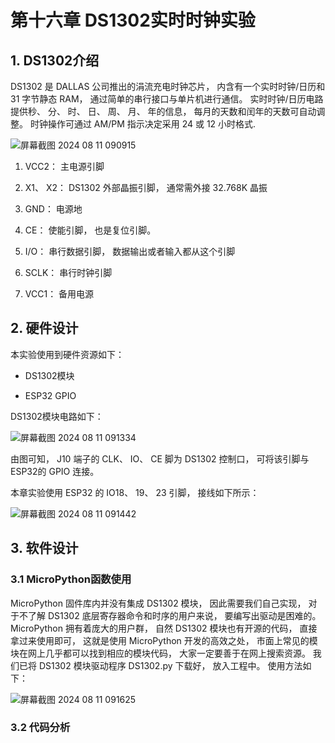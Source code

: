 # 第十六章 DS1302实时时钟实验

## 1. DS1302介绍

DS1302 是 DALLAS 公司推出的涓流充电时钟芯片， 内含有一个实时时钟/日历和 31 字节静态 RAM， 通过简单的串行接口与单片机进行通信。 实时时钟/日历电路提供秒、 分、 时、 日、 周、 月、 年的信息， 每月的天数和闰年的天数可自动调整。 时钟操作可通过 AM/PM 指示决定采用 24 或 12 小时格式.

![屏幕截图 2024 08 11 090915](https://img.picgo.net/2024/08/11/-2024-08-11-090915d55348f84b34f0ac.png)

1. VCC2： 主电源引脚

2. X1、 X2： DS1302 外部晶振引脚， 通常需外接 32.768K 晶振

3.  GND： 电源地

4. CE： 使能引脚， 也是复位引脚。

5. I/O： 串行数据引脚， 数据输出或者输入都从这个引脚

6. SCLK： 串行时钟引脚

7. VCC1： 备用电源

## 2. 硬件设计

本实验使用到硬件资源如下：

- DS1302模块

- ESP32 GPIO

DS1302模块电路如下：

![屏幕截图 2024 08 11 091334](https://img.picgo.net/2024/08/11/-2024-08-11-09133473e963bc35074133.png)

由图可知， J10 端子的 CLK、 IO、 CE 脚为 DS1302 控制口， 可将该引脚与 ESP32的 GPIO 连接。

本章实验使用 ESP32 的 IO18、 19、 23 引脚， 接线如下所示：

![屏幕截图 2024 08 11 091442](https://img.picgo.net/2024/08/11/-2024-08-11-0914428581ba2285b7f37c.png)

## 3. 软件设计

### 3.1 MicroPython函数使用

MicroPython 固件库内并没有集成 DS1302 模块， 因此需要我们自己实现， 对于不了解 DS1302 底层寄存器命令和时序的用户来说， 要编写出驱动是困难的。MicroPython 拥有着庞大的用户群， 自然 DS1302 模块也有开源的代码， 直接拿过来使用即可， 这就是使用 MicroPython 开发的高效之处， 市面上常见的模块在网上几乎都可以找到相应的模块代码， 大家一定要善于在网上搜索资源。 我们已将 DS1302 模块驱动程序 DS1302.py 下载好， 放入工程中。 使用方法如下：

![屏幕截图 2024 08 11 091625](https://img.picgo.net/2024/08/11/-2024-08-11-091625f1628b283fb8fcbd.png)

### 3.2 代码分析

```python

```


